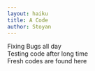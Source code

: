 ```yaml
---
layout: haiku
title: A Code
author: Stoyan
---
```

Fixing Bugs all day </br>
Testing code after long time </br>
Fresh codes are found here </br>
